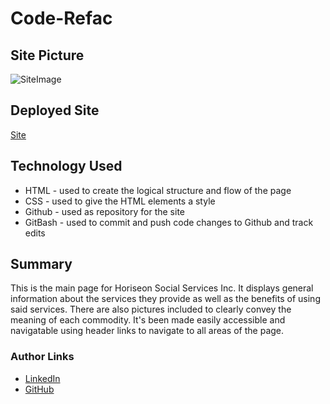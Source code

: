 # Code-Refac

## Site Picture
![SiteImage](markosanchez800.github.io_code-refac_.png)

## Deployed Site
[Site](https://markosanchez800.github.io/code-refac/)

## Technology Used
- HTML - used to create the logical structure and flow of the page
- CSS - used to give the HTML elements a style
- Github - used as repository for the site
- GitBash - used to commit and push code changes to Github and track edits

## Summary
This is the main page for Horiseon Social Services Inc. It displays general information about the services they provide as well as the benefits
of using said services. There are also pictures included to clearly convey the meaning of each commodity. It's been made easily accessible and navigatable using header links to navigate to all areas of the page.

### Author Links
- [LinkedIn](https://www.linkedin.com/in/marko-sanchez-800)
- [GitHub](https://github.com/markosanchez800)